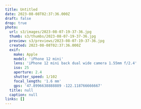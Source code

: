 ```yaml
---
title: Untitled
date: 2023-08-08T02:37:36.000Z
draft: false
drop: true
photo:
  url: s3/images/2023-08-07-19-37-36.jpg
  thumb: s3/thumbs/2023-08-07-19-37-36.jpg
  preview: s3/previews/2023-08-07-19-37-36.jpg
  created: 2023-08-08T02:37:36.000Z
  exif:
    make: Apple
    model: 'iPhone 12 mini'
    lens: 'iPhone 12 mini back dual wide camera 1.55mm f/2.4'
    iso: 25
    aperture: 2.4
    shutter_speed: 1/102
    focal_length: '1.6 mm'
    gps: '47.8996638888889 -122.118766666667'
  title: null
  caption: null
links: []
---
```

